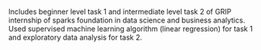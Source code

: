Includes beginner level task 1 and intermediate level task 2 of GRIP internship of sparks foundation in data science and business analytics. Used supervised machine learning algorithm (linear regression) for task 1 and exploratory data analysis for task 2.
